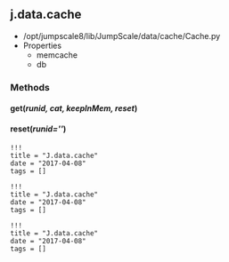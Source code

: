 <!-- toc -->
## j.data.cache

- /opt/jumpscale8/lib/JumpScale/data/cache/Cache.py
- Properties
    - memcache
    - db

### Methods

#### get(*runid, cat, keepInMem, reset*) 

#### reset(*runid=''*) 


```
!!!
title = "J.data.cache"
date = "2017-04-08"
tags = []
```

```
!!!
title = "J.data.cache"
date = "2017-04-08"
tags = []
```

```
!!!
title = "J.data.cache"
date = "2017-04-08"
tags = []
```
